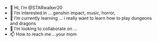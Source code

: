 - 👋 Hi, I’m @STARwalker20
- 👀 I’m interested in ... genshin impact, music, horror,
- 🌱 I’m currently learning ... i really want to learn how to play dungeons and dragons
- 💞️ I’m looking to collaborate on ...
- 📫 How to reach me ...your mom

<!---
alphamoon66/alphamoon66 is a ✨ special ✨ repository because its `README.md` (this file) appears on your GitHub profile.
You can click the Preview link to take a look at your changes.
--->
